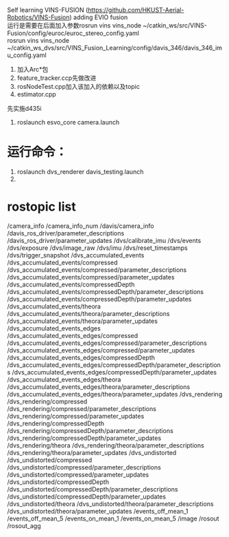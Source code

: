Self learning VINS-FUSION  (https://github.com/HKUST-Aerial-Robotics/VINS-Fusion)
adding EVIO fusion  
运行是需要在后面加入参数rosrun vins vins_node ~/catkin_ws/src/VINS-Fusion/config/euroc/euroc_stereo_config.yaml   
rosrun vins vins_node ~/catkin_ws_dvs/src/VINS_Fusion_Learning/config/davis_346/davis_346_imu_config.yaml   

1. 加入Arc*包
2. feature_tracker.ccp先做改进
3. rosNodeTest.cpp加入该加入的依赖以及topic
4. estimator.cpp

先实施d435i
1. roslaunch esvo_core camera.launch




# 运行命令： #
1. roslaunch dvs_renderer davis_testing.launch
2. 
# rostopic list #
/camera_info
/camera_info_num
/davis/camera_info
/davis_ros_driver/parameter_descriptions
/davis_ros_driver/parameter_updates
/dvs/calibrate_imu
/dvs/events
/dvs/exposure
/dvs/image_raw
/dvs/imu
/dvs/reset_timestamps
/dvs/trigger_snapshot
/dvs_accumulated_events
/dvs_accumulated_events/compressed
/dvs_accumulated_events/compressed/parameter_descriptions
/dvs_accumulated_events/compressed/parameter_updates
/dvs_accumulated_events/compressedDepth
/dvs_accumulated_events/compressedDepth/parameter_descriptions
/dvs_accumulated_events/compressedDepth/parameter_updates
/dvs_accumulated_events/theora
/dvs_accumulated_events/theora/parameter_descriptions
/dvs_accumulated_events/theora/parameter_updates
/dvs_accumulated_events_edges
/dvs_accumulated_events_edges/compressed
/dvs_accumulated_events_edges/compressed/parameter_descriptions
/dvs_accumulated_events_edges/compressed/parameter_updates
/dvs_accumulated_events_edges/compressedDepth
/dvs_accumulated_events_edges/compressedDepth/parameter_descriptions
/dvs_accumulated_events_edges/compressedDepth/parameter_updates
/dvs_accumulated_events_edges/theora
/dvs_accumulated_events_edges/theora/parameter_descriptions
/dvs_accumulated_events_edges/theora/parameter_updates
/dvs_rendering
/dvs_rendering/compressed
/dvs_rendering/compressed/parameter_descriptions
/dvs_rendering/compressed/parameter_updates
/dvs_rendering/compressedDepth
/dvs_rendering/compressedDepth/parameter_descriptions
/dvs_rendering/compressedDepth/parameter_updates
/dvs_rendering/theora
/dvs_rendering/theora/parameter_descriptions
/dvs_rendering/theora/parameter_updates
/dvs_undistorted
/dvs_undistorted/compressed
/dvs_undistorted/compressed/parameter_descriptions
/dvs_undistorted/compressed/parameter_updates
/dvs_undistorted/compressedDepth
/dvs_undistorted/compressedDepth/parameter_descriptions
/dvs_undistorted/compressedDepth/parameter_updates
/dvs_undistorted/theora
/dvs_undistorted/theora/parameter_descriptions
/dvs_undistorted/theora/parameter_updates
/events_off_mean_1
/events_off_mean_5
/events_on_mean_1
/events_on_mean_5
/image
/rosout
/rosout_agg

